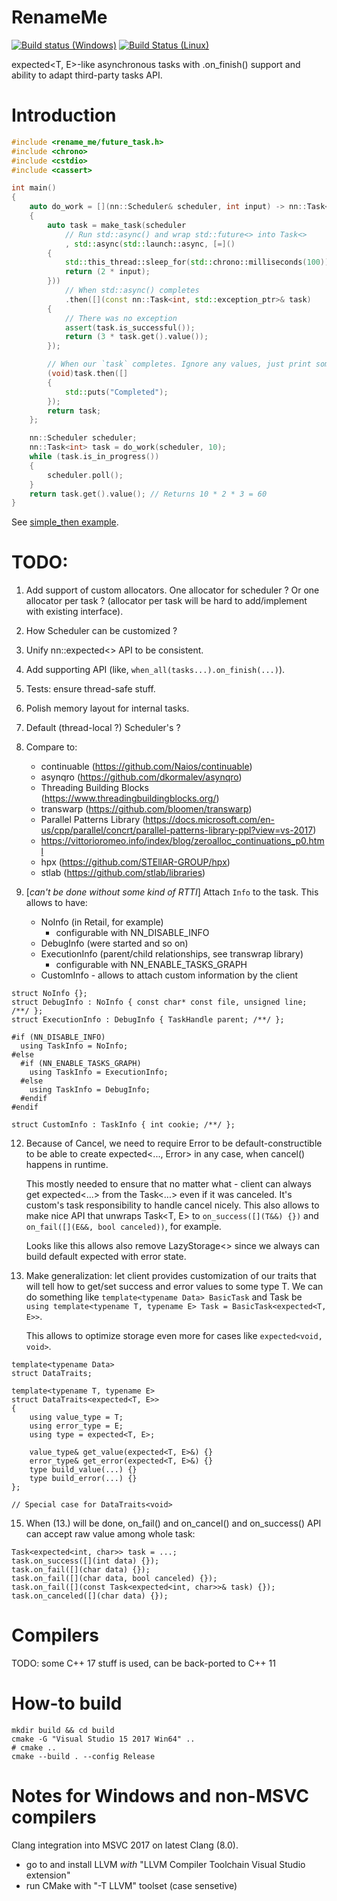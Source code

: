# RenameMe

[![Build status (Windows)](https://ci.appveyor.com/api/projects/status/xfla7b9s7nkf1ix0?svg=true)](https://ci.appveyor.com/project/grishavanika/task)
[![Build Status (Linux)](https://travis-ci.org/grishavanika/task.svg)](https://travis-ci.org/grishavanika/task)

expected<T, E>-like asynchronous tasks with .on_finish() support
and ability to adapt third-party tasks API.

# Introduction

``` cpp
#include <rename_me/future_task.h>
#include <chrono>
#include <cstdio>
#include <cassert>

int main()
{
	auto do_work = [](nn::Scheduler& scheduler, int input) -> nn::Task<int>
	{
		auto task = make_task(scheduler
			// Run std::async() and wrap std::future<> into Task<>
			, std::async(std::launch::async, [=]()
		{
			std::this_thread::sleep_for(std::chrono::milliseconds(100));
			return (2 * input);
		}))
			// When std::async() completes
			.then([](const nn::Task<int, std::exception_ptr>& task)
		{
			// There was no exception
			assert(task.is_successful());
			return (3 * task.get().value());
		});

		// When our `task` completes. Ignore any values, just print something
		(void)task.then([]
		{
			std::puts("Completed");
		});
		return task;
	};

	nn::Scheduler scheduler;
	nn::Task<int> task = do_work(scheduler, 10);
	while (task.is_in_progress())
	{
		scheduler.poll();
	}
	return task.get().value(); // Returns 10 * 2 * 3 = 60
}
```

See [simple_then example](src/examples/example_simple_then/main.cpp).

# TODO:

1. Add support of custom allocators.
   One allocator for scheduler ? Or one allocator per task ?
   (allocator per task will be hard to add/implement with
   existing interface).
2. How Scheduler can be customized ?
4. Unify nn::expected<> API to be consistent.
5. Add supporting API (like, `when_all(tasks...).on_finish(...)`).
6. Tests: ensure thread-safe stuff.
8. Polish memory layout for internal tasks.
9. Default (thread-local ?) Scheduler's ?
10. Compare to:

     * continuable (https://github.com/Naios/continuable)
     * asynqro (https://github.com/dkormalev/asynqro)
     * Threading Building Blocks (https://www.threadingbuildingblocks.org/)
     * transwarp (https://github.com/bloomen/transwarp)
     * Parallel Patterns Library (https://docs.microsoft.com/en-us/cpp/parallel/concrt/parallel-patterns-library-ppl?view=vs-2017)
     * https://vittorioromeo.info/index/blog/zeroalloc_continuations_p0.html
     * hpx (https://github.com/STEllAR-GROUP/hpx)
     * stlab (https://github.com/stlab/libraries)

11. [*can't be done without some kind of RTTI*] Attach `Info` to the task.
    This allows to have:
      - NoInfo (in Retail, for example)
          - configurable with NN_DISABLE_INFO
      - DebugInfo (were started and so on)
      - ExecutionInfo (parent/child relationships, see transwrap library)
          - configurable with NN_ENABLE_TASKS_GRAPH
      - CustomInfo - allows to attach custom information by the client

```
struct NoInfo {};
struct DebugInfo : NoInfo { const char* const file, unsigned line; /**/ };
struct ExecutionInfo : DebugInfo { TaskHandle parent; /**/ };

#if (NN_DISABLE_INFO)
  using TaskInfo = NoInfo;
#else
  #if (NN_ENABLE_TASKS_GRAPH)
    using TaskInfo = ExecutionInfo;
  #else
    using TaskInfo = DebugInfo;
  #endif
#endif

struct CustomInfo : TaskInfo { int cookie; /**/ };
```

12. Because of Cancel, we need to require Error to be default-constructible
    to be able to create expected<..., Error> in any case, when cancel() happens
    in runtime.
    
    This mostly needed to ensure that no matter what - client can always
    get expected<...> from the Task<...> even if it was canceled.
    It's custom's task responsibility to handle cancel nicely.
    This also allows to make nice API that unwraps Task<T, E>
    to `on_success([](T&&) {})` and `on_fail([](E&&, bool canceled))`, for example.
    
    Looks like this allows also remove LazyStorage<> since we always can build
    default expected with error state.

13. Make generalization: let client provides customization of our traits
    that will tell how to get/set success and error values to some type T.
    We can do something like `template<typename Data> BasicTask` and Task be
    `using template<typename T, typename E> Task = BasicTask<expected<T, E>>`.
    
    This allows to optimize storage even more for cases like `expected<void, void>`.
```
template<typename Data>
struct DataTraits;

template<typename T, typename E>
struct DataTraits<expected<T, E>>
{
	using value_type = T;
	using error_type = E;
	using type = expected<T, E>;

	value_type& get_value(expected<T, E>&) {}
	error_type& get_error(expected<T, E>&) {}
	type build_value(...) {}
	type build_error(...) {}
};

// Special case for DataTraits<void>
```

15. When (13.) will be done, on_fail() and on_cancel() and on_success() API
    can accept raw value among whole task:
```
Task<expected<int, char>> task = ...;
task.on_success([](int data) {});
task.on_fail([](char data) {});
task.on_fail([](char data, bool canceled) {});
task.on_fail([](const Task<expected<int, char>>& task) {});
task.on_canceled([](char data) {});
```

# Compilers

TODO: some C++ 17 stuff is used, can be back-ported to C++ 11

# How-to build

```
mkdir build && cd build
cmake -G "Visual Studio 15 2017 Win64" ..
# cmake ..
cmake --build . --config Release
```

# Notes for Windows and non-MSVC compilers

Clang integration into MSVC 2017 on latest Clang (8.0).

- go to and install LLVM *with* "LLVM Compiler Toolchain Visual Studio extension"
- run CMake with "-T LLVM" toolset (case sensetive)
